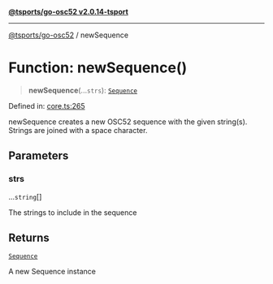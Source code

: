 [**@tsports/go-osc52 v2.0.14-tsport**](../README.md)

***

[@tsports/go-osc52](../globals.md) / newSequence

# Function: newSequence()

> **newSequence**(...`strs`): [`Sequence`](../classes/Sequence.md)

Defined in: [core.ts:265](https://github.com/SubtleTools/go-osc52-tsport/blob/242e56775bc9901b1a189054a569847ca34a826c/src/core.ts#L265)

newSequence creates a new OSC52 sequence with the given string(s).
Strings are joined with a space character.

## Parameters

### strs

...`string`[]

The strings to include in the sequence

## Returns

[`Sequence`](../classes/Sequence.md)

A new Sequence instance
